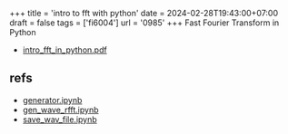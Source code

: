 +++
title = 'intro to fft with python'
date = 2024-02-28T19:43:00+07:00
draft = false
tags = ['fi6004']
url = '0985'
+++
Fast Fourier Transform in Python
<!--more-->

+ [intro_fft_in_python.pdf](https://osf.io/k6mr9)


## refs
+ [generator.ipynb](https://github.com/dudung/py-jupyter-nb/blob/main/src/apply/fft/audio/generator.ipynb)
+ [gen_wave_rfft.ipynb](https://github.com/dudung/py-jupyter-nb/blob/main/src/apply/fft/audio/gen_wave_rfft.ipynb)
+ [save_wav_file.ipynb](https://github.com/dudung/py-jupyter-nb/blob/main/src/apply/fft/audio/save_wav_file.ipynb)
